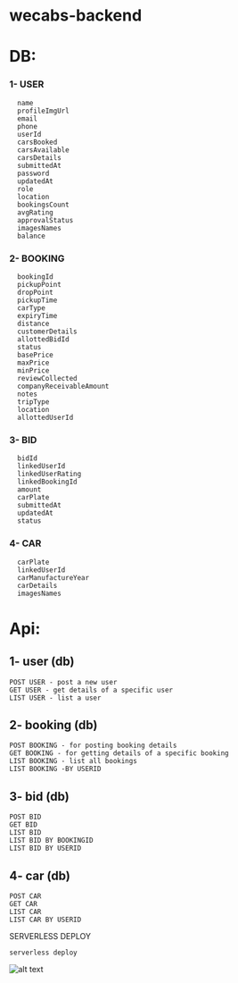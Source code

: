 # wecabs-backend

# DB:
### 1- USER

      name
      profileImgUrl
      email 
      phone 
      userId
      carsBooked
      carsAvailable
      carsDetails
      submittedAt
      password 
      updatedAt
      role
      location
      bookingsCount
      avgRating
      approvalStatus
      imagesNames
      balance
            
### 2- BOOKING
        
      bookingId
      pickupPoint
      dropPoint
      pickupTime
      carType
      expiryTime
      distance
      customerDetails
      allottedBidId
      status
      basePrice
      maxPrice
      minPrice
      reviewCollected
      companyReceivableAmount
      notes
      tripType
      location
      allottedUserId
      
### 3- BID

      bidId
      linkedUserId
      linkedUserRating
      linkedBookingId
      amount
      carPlate
      submittedAt 
      updatedAt  
      status 
      
### 4- CAR
       
      carPlate
      linkedUserId
      carManufactureYear
      carDetails
      imagesNames
      
# Api:

## 1- user (db)
```
POST USER - post a new user
GET USER - get details of a specific user
LIST USER - list a user
```
## 2- booking (db)
```
POST BOOKING - for posting booking details
GET BOOKING - for getting details of a specific booking
LIST BOOKING - list all bookings
LIST BOOKING -BY USERID
```

## 3- bid (db)
```
POST BID
GET BID
LIST BID
LIST BID BY BOOKINGID
LIST BID BY USERID
```

## 4- car (db)
```
POST CAR
GET CAR
LIST CAR
LIST CAR BY USERID
``` 
 
SERVERLESS DEPLOY
```
serverless deploy
```
![alt text](./imgs/2.png)
